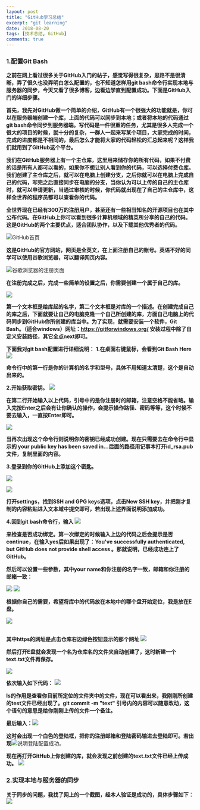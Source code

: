 ```yaml
---
layout: post
title: "GitHub学习总结"
excerpt: "git learning"
date: 2018-08-20
tags: [技术总结, GitHub]
comments: true
---
```


### 1.配置Git Bash

**之前在网上看过很多关于GitHub入门的帖子，感觉写得很复杂，思路不是很清晰，弄了很久也没弄明白怎么配置的，也不知道怎样用git bash命令行实现本地与服务器的同步，今天又看了很多博客，边看边学直到配置成功。下面是GitHub入门的详细步骤。**

**首先，我先对GitHub做一个简单的介绍，GitHub有一个很强大的功能就是，你可以在服务器端创建一个库，上面的代码可以同步到本地；或者将本地的代码通过git bash命令同步到服务器端。写代码是一件很重的任务，尤其是很多人完成一个很大的项目的时候，就十分的复杂，一群人一起来写某个项目，大家完成的时间，完成的进度都是不相同的，最后怎么才能将大家的代码轻松的汇总起来呢？这样我们就用到了GitHub这个平台。**

**我们在GitHub服务器上有一个主仓库，这里用来储存你的所有代码，如果不付费的话是所有人都可以看的，如果你不想让别人看到你的代码，可以选择付费仓库。我们创建了主仓库之后，就可以在电脑上创建分支，之后你就可以在电脑上完成自己的代码，写完之后直接同步在电脑的分支，当你认为可以上传的自己的主仓库时，就可以申请更新，当通过审核的时候，你代码就出现在了自己的主仓库中，这样全世界的程序员都可以查看你的代码。**

**全世界现在已经有300万的注册用户，甚至还有一些相当知名的开源项目也在其中公布代码。在GitHub上你可以看到很多计算机领域的精英所分享的自己的代码。这是GitHub的两个主要优点，适合团队协作，以及下载其他优秀者的代码。**

![GitHub首页](https://upload-images.jianshu.io/upload_images/3193147-8348124b8a783aff.png?imageMogr2/auto-orient/strip%7CimageView2/2/w/1240)

**这是GitHub的官方网站，网页是全英文，在上面注册自己的账号。英语不好的同学可以使用谷歌浏览器，可以翻译网页内容。**

![谷歌浏览器的注册页面](https://upload-images.jianshu.io/upload_images/3193147-212a922e3c04e5f2.png?imageMogr2/auto-orient/strip%7CimageView2/2/w/1240)

**在注册完成之后，完成一些简单的设置之后，你需要创建一个属于自己的库。**

![](https://upload-images.jianshu.io/upload_images/3193147-ab055f6640ea7025.png?imageMogr2/auto-orient/strip%7CimageView2/2/w/1240)

**第一个文本框是给库起的名字，第二个文本框是对库的一个描述。在创建完成自己的库之后，下面就要让自己的电脑克隆一个自己所创建的库，方面自己电脑上的代码同步到GitHub你所创建的库当中。为了实现，就需要安装一个软件，Git Bash。（适合windows）网址：https://gitforwindows.org/   安装过程中除了自定义安装路径，其它全点next即可。**

**下面我对git bash配置进行详细说明：**
**1.在桌面右键鼠标，会看到Git Bash Here**
![](https://upload-images.jianshu.io/upload_images/3193147-4875245466eb6d39.png?imageMogr2/auto-orient/strip%7CimageView2/2/w/1240)

**命令行中的第一行是你的计算机的名字和型号，具体不用知道太清楚，这个是自动出来的。**

**2.开始获取密钥。**
![](https://upload-images.jianshu.io/upload_images/3193147-90cec29fe14bca86.png?imageMogr2/auto-orient/strip%7CimageView2/2/w/1240)

**在第二行开始输入以上代码，引号中的是你注册时的邮箱，注意空格不能省略。输入完按Enter之后会有让你确认的操作，会提示操作路径、密码等等，这个时候不要去输入，一直按Enter即可。**

![](https://upload-images.jianshu.io/upload_images/3193147-235045cd0fdca375.png?imageMogr2/auto-orient/strip%7CimageView2/2/w/1240)

**当再次出现这个命令行则说明你的密钥已经成功创建。现在只需要去在命令行中显示的 your public key has been saved in...后面的路径用记事本打开id_rsa.pub文件，复制里面的内容。**

**3.登录到你的GitHub上添加这个密匙。**

![](https://upload-images.jianshu.io/upload_images/3193147-22f8acc1575a3a40.png?imageMogr2/auto-orient/strip%7CimageView2/2/w/1240)

![](https://upload-images.jianshu.io/upload_images/3193147-161a88fe3092e77f.png?imageMogr2/auto-orient/strip%7CimageView2/2/w/1240)

**打开settings，找到SSH and GPG keys选项，点击New SSH key，并把刚才复制的内容粘贴进入文本域中提交即可，若出现上述界面说明添加成功。**

**4.回到git bash命令行，输入**
![](https://upload-images.jianshu.io/upload_images/3193147-768f8042d9298c7f.png?imageMogr2/auto-orient/strip%7CimageView2/2/w/1240)

**来检查是否成功绑定。第一次绑定的时候输入上边的代码之后会提示是否continue，在输入yes后如果出现了：You've successfully authenticated, but GitHub does not provide shell access 。那就说明，已经成功连上了GitHub。**

**然后可以设置一些参数，其中your name和你注册的名字一致，邮箱和你注册的邮箱一致：**

![](https://upload-images.jianshu.io/upload_images/3193147-0f53cfec8016ed94.png?imageMogr2/auto-orient/strip%7CimageView2/2/w/1240)
![](https://upload-images.jianshu.io/upload_images/3193147-20992cd47dbaca38.png?imageMogr2/auto-orient/strip%7CimageView2/2/w/1240)

**根据你自己的需要，希望将库中的代码放在本地中的哪个盘开始定位，我是放在E盘。**

![](https://upload-images.jianshu.io/upload_images/3193147-191f91e62394f685.png?imageMogr2/auto-orient/strip%7CimageView2/2/w/1240)

 <br/>**其中https的网址是点击仓库右边绿色按钮显示的那个网址** ![](https://upload-images.jianshu.io/upload_images/3193147-f309e7847f82ac7b.png?imageMogr2/auto-orient/strip%7CimageView2/2/w/1240)

**然后打开E盘就会发现一个名为仓库名的文件夹自动创建了，这时新建一个text.txt文件再保存。**

![](https://upload-images.jianshu.io/upload_images/3193147-ca756307726c3d46.png?imageMogr2/auto-orient/strip%7CimageView2/2/w/1240)

**依次输入如下代码：**
![](https://upload-images.jianshu.io/upload_images/3193147-f03088d7cf3afb7e.png?imageMogr2/auto-orient/strip%7CimageView2/2/w/1240)

**ls的作用是查看你目前所定位的文件夹中的文件，现在可以看出来，我刚刚所创建的test文件已经出现了。git commit -m "text"  引号内的内容可以随意改动，这个语句的意思是给你刚刚上传的文件一个备注。**

**最后输入：**![](https://upload-images.jianshu.io/upload_images/3193147-bcba818255a60d3b.png?imageMogr2/auto-orient/strip%7CimageView2/2/w/1240)

**这时会出现一个白色的登陆框，把你的注册邮箱和登陆密码输进去登陆即可。若出现**![](https://upload-images.jianshu.io/upload_images/3193147-479e7c6a09349143.png?imageMogr2/auto-orient/strip%7CimageView2/2/w/1240)说明登陆配置成功。

**现在再打开GitHub上你创建的库，就会发现之前创建的text.txt文件已经上传成功。**
![](https://upload-images.jianshu.io/upload_images/3193147-148d44aea1254de8.png?imageMogr2/auto-orient/strip%7CimageView2/2/w/1240)

### 2.实现本地与服务器的同步

**关于同步的问题，我找了网上的一个截图，经本人验证是成功的，具体步骤如下：**
![](https://upload-images.jianshu.io/upload_images/3193147-210ce8e87487b0fa.png?imageMogr2/auto-orient/strip%7CimageView2/2/w/1240)
